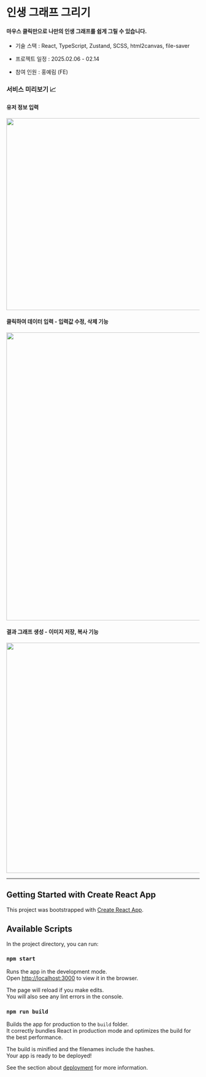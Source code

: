 # 인생 그래프 그리기
#### 마우스 클릭만으로 나만의 인생 그래프를 쉽게 그릴 수 있습니다. 
-  기술 스택 : React, TypeScript, Zustand, SCSS, html2canvas, file-saver

-  프로젝트 일정 : 2025.02.06 - 02.14
-  참여 인원 : 홍예림 (FE)

### 서비스 미리보기 📈
#### 유저 정보 입력
<img src="https://github.com/user-attachments/assets/358fc65a-6ce5-478c-ad2a-a8ffd1894d56" width="640" height="500"/>

#### 클릭하여 데이터 입력 - 입력값 수정, 삭제 기능
<img src="https://github.com/user-attachments/assets/1fe1b08c-0ef4-4e5b-9d47-deab2a207df5" width="640" height="750"/>

#### 결과 그래프 생성 - 이미지 저장, 복사 기능
<img src="https://github.com/user-attachments/assets/a4c7fd44-c35c-46e5-bee3-0e1a2369071b" width="640" height="600"/>

---

## Getting Started with Create React App

This project was bootstrapped with [Create React App](https://github.com/facebook/create-react-app).

## Available Scripts

In the project directory, you can run:

### `npm start`

Runs the app in the development mode.\
Open [http://localhost:3000](http://localhost:3000) to view it in the browser.

The page will reload if you make edits.\
You will also see any lint errors in the console.

### `npm run build`

Builds the app for production to the `build` folder.\
It correctly bundles React in production mode and optimizes the build for the best performance.

The build is minified and the filenames include the hashes.\
Your app is ready to be deployed!

See the section about [deployment](https://facebook.github.io/create-react-app/docs/deployment) for more information.
